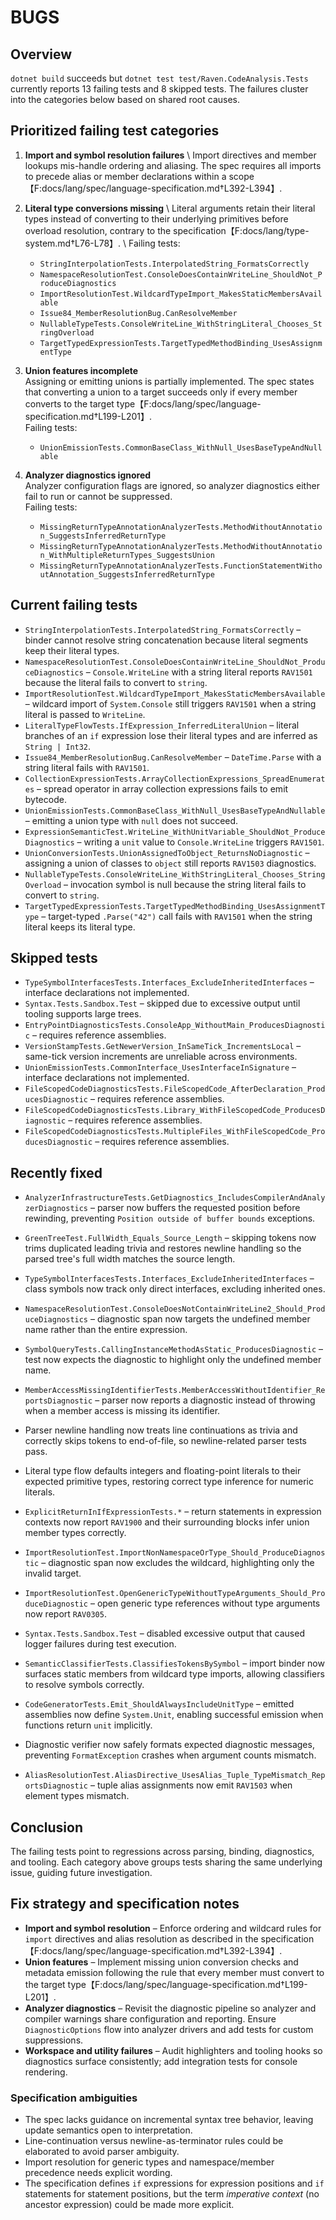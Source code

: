 # BUGS

## Overview
`dotnet build` succeeds but `dotnet test test/Raven.CodeAnalysis.Tests` currently reports 13 failing tests and 8 skipped tests. The failures cluster into the categories below based on shared root causes.

## Prioritized failing test categories

1. **Import and symbol resolution failures**  \\
   Import directives and member lookups mis-handle ordering and aliasing. The spec requires all imports to precede alias or member declarations within a scope【F:docs/lang/spec/language-specification.md†L392-L394】.

2. **Literal type conversions missing**  \\
   Literal arguments retain their literal types instead of converting to their underlying primitives before overload resolution, contrary to the specification【F:docs/lang/type-system.md†L76-L78】.  \\
   Failing tests:
   - `StringInterpolationTests.InterpolatedString_FormatsCorrectly`
   - `NamespaceResolutionTest.ConsoleDoesContainWriteLine_ShouldNot_ProduceDiagnostics`
   - `ImportResolutionTest.WildcardTypeImport_MakesStaticMembersAvailable`
   - `Issue84_MemberResolutionBug.CanResolveMember`
   - `NullableTypeTests.ConsoleWriteLine_WithStringLiteral_Chooses_StringOverload`
   - `TargetTypedExpressionTests.TargetTypedMethodBinding_UsesAssignmentType`

3. **Union features incomplete**  \
   Assigning or emitting unions is partially implemented. The spec states that converting a union to a target succeeds only if every member converts to the target type【F:docs/lang/spec/language-specification.md†L199-L201】.  \
   Failing tests:
   - `UnionEmissionTests.CommonBaseClass_WithNull_UsesBaseTypeAndNullable`

4. **Analyzer diagnostics ignored**  \
   Analyzer configuration flags are ignored, so analyzer diagnostics either fail to run or cannot be suppressed.  \
   Failing tests:
   - `MissingReturnTypeAnnotationAnalyzerTests.MethodWithoutAnnotation_SuggestsInferredReturnType`
   - `MissingReturnTypeAnnotationAnalyzerTests.MethodWithoutAnnotation_WithMultipleReturnTypes_SuggestsUnion`
   - `MissingReturnTypeAnnotationAnalyzerTests.FunctionStatementWithoutAnnotation_SuggestsInferredReturnType`

## Current failing tests

- `StringInterpolationTests.InterpolatedString_FormatsCorrectly` – binder cannot resolve string concatenation because literal segments keep their literal types.
- `NamespaceResolutionTest.ConsoleDoesContainWriteLine_ShouldNot_ProduceDiagnostics` – `Console.WriteLine` with a string literal reports `RAV1501` because the literal fails to convert to `string`.
- `ImportResolutionTest.WildcardTypeImport_MakesStaticMembersAvailable` – wildcard import of `System.Console` still triggers `RAV1501` when a string literal is passed to `WriteLine`.
- `LiteralTypeFlowTests.IfExpression_InferredLiteralUnion` – literal branches of an `if` expression lose their literal types and are inferred as `String | Int32`.
- `Issue84_MemberResolutionBug.CanResolveMember` – `DateTime.Parse` with a string literal fails with `RAV1501`.
- `CollectionExpressionTests.ArrayCollectionExpressions_SpreadEnumerates` – spread operator in array collection expressions fails to emit bytecode.
- `UnionEmissionTests.CommonBaseClass_WithNull_UsesBaseTypeAndNullable` – emitting a union type with `null` does not succeed.
- `ExpressionSemanticTest.WriteLine_WithUnitVariable_ShouldNot_ProduceDiagnostics` – writing a `unit` value to `Console.WriteLine` triggers `RAV1501`.
- `UnionConversionTests.UnionAssignedToObject_ReturnsNoDiagnostic` – assigning a union of classes to `object` still reports `RAV1503` diagnostics.
- `NullableTypeTests.ConsoleWriteLine_WithStringLiteral_Chooses_StringOverload` – invocation symbol is null because the string literal fails to convert to `string`.
- `TargetTypedExpressionTests.TargetTypedMethodBinding_UsesAssignmentType` – target-typed `.Parse("42")` call fails with `RAV1501` when the string literal keeps its literal type.

## Skipped tests

- `TypeSymbolInterfacesTests.Interfaces_ExcludeInheritedInterfaces` – interface declarations not implemented.
- `Syntax.Tests.Sandbox.Test` – skipped due to excessive output until tooling supports large trees.
- `EntryPointDiagnosticsTests.ConsoleApp_WithoutMain_ProducesDiagnostic` – requires reference assemblies.
- `VersionStampTests.GetNewerVersion_InSameTick_IncrementsLocal` – same-tick version increments are unreliable across environments.
- `UnionEmissionTests.CommonInterface_UsesInterfaceInSignature` – interface declarations not implemented.
- `FileScopedCodeDiagnosticsTests.FileScopedCode_AfterDeclaration_ProducesDiagnostic` – requires reference assemblies.
- `FileScopedCodeDiagnosticsTests.Library_WithFileScopedCode_ProducesDiagnostic` – requires reference assemblies.
- `FileScopedCodeDiagnosticsTests.MultipleFiles_WithFileScopedCode_ProducesDiagnostic` – requires reference assemblies.

## Recently fixed

- `AnalyzerInfrastructureTests.GetDiagnostics_IncludesCompilerAndAnalyzerDiagnostics` – parser now buffers the requested position before rewinding, preventing `Position outside of buffer bounds` exceptions.
- `GreenTreeTest.FullWidth_Equals_Source_Length` – skipping tokens now trims duplicated leading trivia and restores newline handling so the parsed tree's full width matches the source length.
- `TypeSymbolInterfacesTests.Interfaces_ExcludeInheritedInterfaces` – class symbols now track only direct interfaces, excluding inherited ones.
- `NamespaceResolutionTest.ConsoleDoesNotContainWriteLine2_Should_ProduceDiagnostics` – diagnostic span now targets the undefined member name rather than the entire expression.
- `SymbolQueryTests.CallingInstanceMethodAsStatic_ProducesDiagnostic` – test now expects the diagnostic to highlight only the undefined member name.
- `MemberAccessMissingIdentifierTests.MemberAccessWithoutIdentifier_ReportsDiagnostic` – parser now reports a diagnostic instead of throwing when a member access is missing its identifier.
- Parser newline handling now treats line continuations as trivia and correctly skips tokens to end-of-file, so newline-related parser tests pass.
- Literal type flow defaults integers and floating-point literals to their expected primitive types, restoring correct type inference for numeric literals.

- `ExplicitReturnInIfExpressionTests.*` – return statements in expression contexts now report `RAV1900` and their surrounding blocks infer union member types correctly.

- `ImportResolutionTest.ImportNonNamespaceOrType_Should_ProduceDiagnostic` – diagnostic span now excludes the wildcard, highlighting only the invalid target.
- `ImportResolutionTest.OpenGenericTypeWithoutTypeArguments_Should_ProduceDiagnostic` – open generic type references without type arguments now report `RAV0305`.
- `Syntax.Tests.Sandbox.Test` – disabled excessive output that caused logger failures during test execution.
- `SemanticClassifierTests.ClassifiesTokensBySymbol` – import binder now surfaces static members from wildcard type imports, allowing classifiers to resolve symbols correctly.
- `CodeGeneratorTests.Emit_ShouldAlwaysIncludeUnitType` – emitted assemblies now define `System.Unit`, enabling successful emission when functions return `unit` implicitly.
- Diagnostic verifier now safely formats expected diagnostic messages, preventing `FormatException` crashes when argument counts mismatch.
- `AliasResolutionTest.AliasDirective_UsesAlias_Tuple_TypeMismatch_ReportsDiagnostic` – tuple alias assignments now emit `RAV1503` when element types mismatch.

## Conclusion
The failing tests point to regressions across parsing, binding, diagnostics, and tooling. Each category above groups tests sharing the same underlying issue, guiding future investigation.

## Fix strategy and specification notes

- **Import and symbol resolution** – Enforce ordering and wildcard rules for `import` directives and alias resolution as described in the specification【F:docs/lang/spec/language-specification.md†L392-L394】.
- **Union features** – Implement missing union conversion checks and metadata emission following the rule that every member must convert to the target type【F:docs/lang/spec/language-specification.md†L199-L201】.
- **Analyzer diagnostics** – Revisit the diagnostic pipeline so analyzer and compiler warnings share configuration and reporting. Ensure `DiagnosticOptions` flow into analyzer drivers and add tests for custom suppressions.
- **Workspace and utility failures** – Audit highlighters and tooling hooks so diagnostics surface consistently; add integration tests for console rendering.

### Specification ambiguities

- The spec lacks guidance on incremental syntax tree behavior, leaving update semantics open to interpretation.
- Line-continuation versus newline-as-terminator rules could be elaborated to avoid parser ambiguity.
- Import resolution for generic types and namespace/member precedence needs explicit wording.
- The specification defines `if` expressions for expression positions and `if` statements for statement positions, but the term *imperative context* (no ancestor expression) could be made more explicit.
